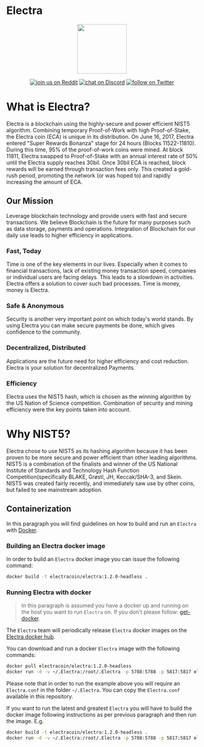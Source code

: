 # Electra

<p align="center">
    <img src="https://electraproject.org/wp-content/uploads/2017/10/256-200x200.png"
        height="130">
</p>
<p align="center">
 <a href="https://www.reddit.com/r/Electra_Currency/">
        <img src="https://img.shields.io/badge/join%20us%20on-reddit-orange.svg"
            alt="join us on Reddit"></a>
    <a href="https://discordapp.com/invite/B8F7Jdv">
        <img src="https://img.shields.io/discord/308323056592486420.svg"
            alt="chat on Discord"></a>
    <a href="https://twitter.com/intent/follow?screen_name=ElectracoinECA">
        <img src="https://img.shields.io/twitter/follow/espadrine.svg?style=social&label=Follow"
            alt="follow on Twitter"></a>
</p>

# What is Electra?
Electra is a blockchain using the highly-secure and power efficient NIST5 algorithm. Combining temporary Proof-of-Work with high Proof-of-Stake, the Electra coin (ECA) is unique in its distribution. On June 16, 2017, Electra entered "Super Rewards Bonanza" stage for 24 hours (Blocks 11522-11810). During this time, 95% of the proof-of-work coins were mined. At block 11811, Electra swapped to Proof-of-Stake with an annual interest rate of 50% until the Electra supply reaches 30bil. Once 30bil ECA is reached, block rewards will be earned through transaction fees only. This created a gold-rush period, promoting the network (or was hoped to) and rapidly increasing the amount of ECA.

## Our Mission
Leverage blockchain technology and provide users with fast and secure transactions.
We believe Blockchain is the future for many purposes such as data storage, payments and operations. Integration of Blockchain for our daily use leads to higher efficiency in applications.

### Fast, Today
Time is one of the key elements in our lives. Especially when it comes to financial transactions, lack of existing money transaction speed, companies or individual users are facing delays. This leads to a slowdown in activities. Electra offers a solution to cover such bad processes. Time is money, money is Electra.

### Safe & Anonymous
Security is another very important point on which today's world stands. By using Electra you can make secure payments be done, which gives confidence to the community.

### Decentralized, Distributed
Applications are the future need for higher efficiency and cost reduction. Electra is your solution for decentralized Payments.

### Efficiency
Electra uses the NIST5 hash, which is chosen as the winning algorithm by the US Nation of Science competition. Combination of security and mining efficiency were the key points taken into account.


# Why NIST5?
Electra chose to use NIST5 as its hashing algorithm because it has been proven to be more secure and power efficient than other leading algorithms. NIST5 is a combination of the finalists and winner of the US National Institute of Standards and Technology Hash Function Competition(specifically BLAKE, Grøstl, JH, Keccak/SHA-3, and Skein. NIST5 was created fairly recently, and immediately saw use by other coins, but failed to see mainstream adoption.

## Containerization

In this paragraph you will find guidelines on how to build and run an `Electra` with [Docker](https://www.docker.com/).

### Building an Electra docker image

In order to build an `Electra` docker image you can issue the following command:

```bash
docker build -t electracoin/electra:1.2.0-headless .
```  

### Running Electra with docker

> In this paragraph is assumed you have a docker up and running on the host you want to run `Electra` on. If you don't please follow: [get-docker](https://www.docker.com/get-docker).

The `Electra` team will periodically release `Electra` docker images on the [Electra docker hub](https://hub.docker.com/r/electracoin/electra/).

You can download and run a docker `Electra` image with the following commands:

```bash
docker pull electracoin/electra:1.2.0-headless
docker run -d -v ~/.Electra:/root/.Electra -p 5788:5788 -p 5817:5817 electracoin/electra:1.2.0-headless
```  

Please note that in order to run the example above you will require an `Electra.conf` in the folder `~/.Electra`. You can copy the `Electra.conf` available in this
repository.

If you want to run the latest and greatest `Electra` you will have to build the docker image following instructions as per previous paragraph and then run the image. E.g.

```bash
docker build -t electracoin/electra:1.2.0-headless .
docker run -d -v ~/.Electra:/root/.Electra -p 5788:5788 -p 5817:5817 electracoin/electra:1.2.0-headless
```
